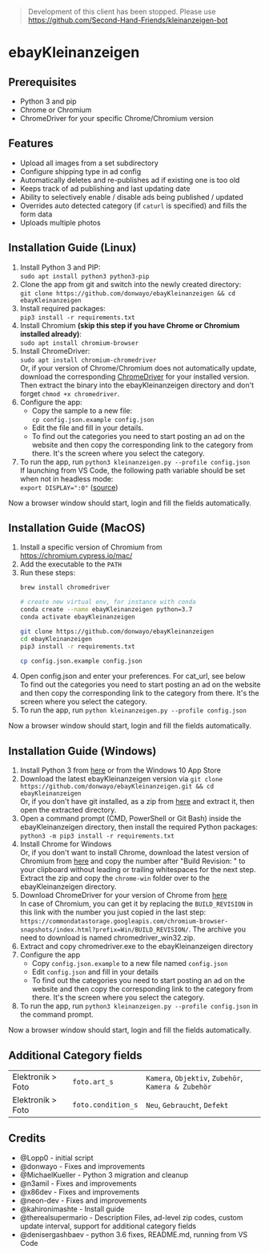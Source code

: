 > Development of this client has been stopped. Please use https://github.com/Second-Hand-Friends/kleinanzeigen-bot

# ebayKleinanzeigen

## Prerequisites

* Python 3 and pip
* Chrome or Chromium
* ChromeDriver for your specific Chrome/Chromium version

## Features

* Upload all images from a set subdirectory
* Configure shipping type in ad config
* Automatically deletes and re-publishes ad if existing one is too old
* Keeps track of ad publishing and last updating date
* Ability to selectively enable / disable ads being published / updated
* Overrides auto detected category (if `caturl` is specified) and fills the form data
* Uploads multiple photos

## Installation Guide (Linux)

1. Install Python 3 and PIP:  
   `sudo apt install python3 python3-pip`
2. Clone the app from git and switch into the newly created directory:  
   `git clone https://github.com/donwayo/ebayKleinanzeigen && cd ebayKleinanzeigen`
3. Install required packages:  
   `pip3 install -r requirements.txt`
4. Install Chromium **(skip this step if you have Chrome or Chromium installed already)**:  
   `sudo apt install chromium-browser`
5. Install ChromeDriver:  
   `sudo apt install chromium-chromedriver`  
   Or, if your version of Chrome/Chromium does not automatically update, download the corresponding [ChromeDriver](https://chromedriver.chromium.org/downloads) for your installed version. Then extract the binary into the ebayKleinanzeigen directory and don't forget `chmod +x chromedriver`.
6. Configure the app:
   * Copy the sample to a new file:  
     `cp config.json.example config.json`
   * Edit the file and fill in your details.
   * To find out the categories you need to start posting an ad on the website and then copy the corresponding link to the category from there. It's the screen where you select the category.
7. To run the app, run `python3 kleinanzeigen.py --profile config.json`  
   If launching from VS Code, the following path variable should be set when not in headless mode:  
   `export DISPLAY=":0"` ([source](https://stackoverflow.com/a/61672397/256002))

Now a browser window should start, login and fill the fields automatically.

## Installation Guide (MacOS)

1. Install a specific version of Chromium from https://chromium.cypress.io/mac/
2. Add the executable to the `PATH`
3. Run these steps:  
   ```zsh
   brew install chromedriver
   
   # create new virtual env, for instance with conda
   conda create --name ebayKleinanzeigen python=3.7
   conda activate ebayKleinanzeigen
   
   git clone https://github.com/donwayo/ebayKleinanzeigen
   cd ebayKleinanzeigen
   pip3 install -r requirements.txt
   
   cp config.json.example config.json
   ```
4. Open config.json and enter your preferences. For cat_url, see below  
   To find out the categories you need to start posting an ad on the website and then copy the corresponding link to the category from there. It's the screen where you select the category.
5. To run the app, run `python kleinanzeigen.py --profile config.json`

Now a browser window should start, login and fill the fields automatically.

## Installation Guide (Windows)

1. Install Python 3 from [here](https://www.python.org/downloads/) or from the Windows 10 App Store
2. Download the latest ebayKleinanzeigen version via `git clone https://github.com/donwayo/ebayKleinanzeigen.git && cd ebayKleinanzeigen`  
   Or, if you don't have git installed, as a zip from [here](https://github.com/donwayo/ebayKleinanzeigen/archive/refs/heads/master.zip) and extract it, then open the extracted directory.
3. Open a command prompt (CMD, PowerShell or Git Bash) inside the ebayKleinanzeigen directory, then install the required Python packages:  
   `python3 -m pip3 install -r requirements.txt`
4. Install Chrome for Windows  
   Or, if you don't want to install Chrome, download the latest version of Chromium from [here](https://download-chromium.appspot.com/) and copy the number after "Build Revision: " to your clipboard without leading or trailing whitespaces for the next step. Extract the zip and copy the `chrome-win` folder over to the ebayKleinanzeigen directory.
5. Download ChromeDriver for your version of Chrome from [here](https://chromedriver.chromium.org/downloads)  
   In case of Chromium, you can get it by replacing the `BUILD_REVISION` in this link with the number you just copied in the last step: `https://commondatastorage.googleapis.com/chromium-browser-snapshots/index.html?prefix=Win/BUILD_REVISION/`. The archive you need to download is named chromedriver_win32.zip.
6. Extract and copy chromedriver.exe to the ebayKleinanzeigen directory
7. Configure the app
   * Copy `config.json.example` to a new file named `config.json`
   * Edit `config.json` and fill in your details
   * To find out the categories you need to start posting an ad on the website and then copy the corresponding link to the category from there. It's the screen where you select the category.
8. To run the app, run `python3 kleinanzeigen.py --profile config.json` in the command prompt.

Now a browser window should start, login and fill the fields automatically.

## Additional Category fields

|   |   | |
|---|---| ---|
| Elektronik > Foto  | `foto.art_s`         | `Kamera`, `Objektiv`, `Zubehör`, `Kamera & Zubehör` |
| Elektronik > Foto  | `foto.condition_s`   | `Neu`, `Gebraucht`, `Defekt`          |

## Credits

* @Lopp0 - initial script
* @donwayo - Fixes and improvements
* @MichaelKueller - Python 3 migration and cleanup
* @n3amil - Fixes and improvements
* @x86dev - Fixes and improvements
* @neon-dev - Fixes and improvements
* @kahironimashte - Install guide
* @therealsupermario - Description Files, ad-level zip codes, custom update interval, support for additional category fields
* @denisergashbaev - python 3.6 fixes, README.md, running from VS Code
